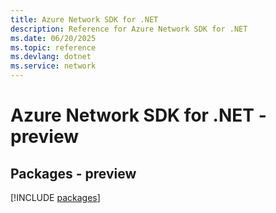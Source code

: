 ```yaml
---
title: Azure Network SDK for .NET
description: Reference for Azure Network SDK for .NET
ms.date: 06/20/2025
ms.topic: reference
ms.devlang: dotnet
ms.service: network
---
```

# Azure Network SDK for .NET - preview
## Packages - preview
[!INCLUDE [packages](network-index.md)]